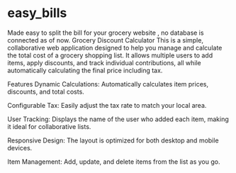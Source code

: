 # easy_bills
Made easy to split the bill for your grocery website , no database is connected as of now.
Grocery Discount Calculator
This is a simple, collaborative web application designed to help you manage and calculate the total cost of a grocery shopping list. It allows multiple users to add items, apply discounts, and track individual contributions, all while automatically calculating the final price including tax.

Features
Dynamic Calculations: Automatically calculates item prices, discounts, and total costs.

Configurable Tax: Easily adjust the tax rate to match your local area.

User Tracking: Displays the name of the user who added each item, making it ideal for collaborative lists.

Responsive Design: The layout is optimized for both desktop and mobile devices.

Item Management: Add, update, and delete items from the list as you go.
